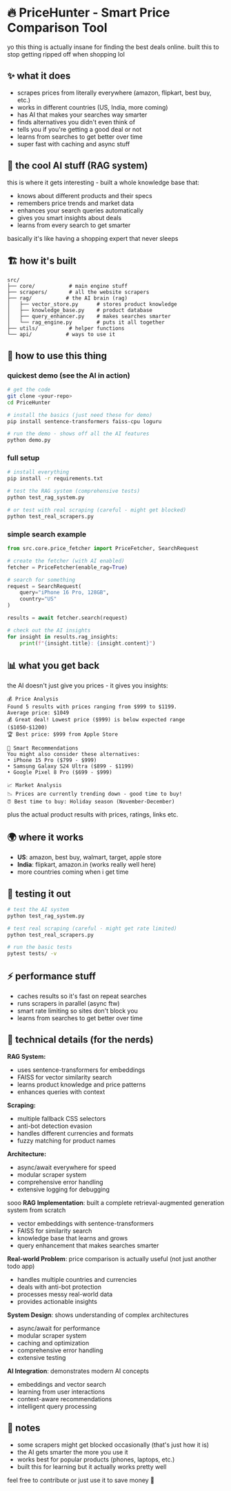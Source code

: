 # 🔥 PriceHunter - Smart Price Comparison Tool

yo this thing is actually insane for finding the best deals online. built this to stop getting ripped off when shopping lol

## ✨ what it does

- scrapes prices from literally everywhere (amazon, flipkart, best buy, etc.)
- works in different countries (US, India, more coming)
- has AI that makes your searches way smarter
- finds alternatives you didn't even think of
- tells you if you're getting a good deal or not
- learns from searches to get better over time
- super fast with caching and async stuff

## 🧠 the cool AI stuff (RAG system)

this is where it gets interesting - built a whole knowledge base that:
- knows about different products and their specs
- remembers price trends and market data
- enhances your search queries automatically
- gives you smart insights about deals
- learns from every search to get smarter

basically it's like having a shopping expert that never sleeps

## 🏗️ how it's built

```
src/
├── core/           # main engine stuff
├── scrapers/       # all the website scrapers
├── rag/           # the AI brain (rag)
│   ├── vector_store.py      # stores product knowledge
│   ├── knowledge_base.py    # product database
│   ├── query_enhancer.py    # makes searches smarter
│   └── rag_engine.py        # puts it all together
├── utils/          # helper functions
└── api/           # ways to use it
```

## 🚀 how to use this thing

### quickest demo (see the AI in action)

```bash
# get the code
git clone <your-repo>
cd PriceHunter

# install the basics (just need these for demo)
pip install sentence-transformers faiss-cpu loguru

# run the demo - shows off all the AI features
python demo.py
```

### full setup

```bash
# install everything
pip install -r requirements.txt

# test the RAG system (comprehensive tests)
python test_rag_system.py

# or test with real scraping (careful - might get blocked)
python test_real_scrapers.py
```

### simple search example

```python
from src.core.price_fetcher import PriceFetcher, SearchRequest

# create the fetcher (with AI enabled)
fetcher = PriceFetcher(enable_rag=True)

# search for something
request = SearchRequest(
    query="iPhone 16 Pro, 128GB",
    country="US"
)

results = await fetcher.search(request)

# check out the AI insights
for insight in results.rag_insights:
    print(f"{insight.title}: {insight.content}")
```

## 📊 what you get back

the AI doesn't just give you prices - it gives you insights:

```
💰 Price Analysis
Found 5 results with prices ranging from $999 to $1199.
Average price: $1049
💰 Great deal! Lowest price ($999) is below expected range ($1050-$1200)
🏆 Best price: $999 from Apple Store

🎯 Smart Recommendations
You might also consider these alternatives:
• iPhone 15 Pro ($799 - $999)
• Samsung Galaxy S24 Ultra ($899 - $1199)
• Google Pixel 8 Pro ($699 - $999)

📈 Market Analysis
📉 Prices are currently trending down - good time to buy!
⏰ Best time to buy: Holiday season (November-December)
```

plus the actual product results with prices, ratings, links etc.

## 🌍 where it works

- **US**: amazon, best buy, walmart, target, apple store
- **India**: flipkart, amazon.in (works really well here)
- more countries coming when i get time

## 🧪 testing it out

```bash
# test the AI system
python test_rag_system.py

# test real scraping (careful - might get rate limited)
python test_real_scrapers.py

# run the basic tests
pytest tests/ -v
```

## ⚡ performance stuff

- caches results so it's fast on repeat searches
- runs scrapers in parallel (async ftw)
- smart rate limiting so sites don't block you
- learns from searches to get better over time

## 🔧 technical details (for the nerds)

**RAG System:**
- uses sentence-transformers for embeddings
- FAISS for vector similarity search
- learns product knowledge and price patterns
- enhances queries with context

**Scraping:**
- multiple fallback CSS selectors
- anti-bot detection evasion
- handles different currencies and formats
- fuzzy matching for product names

**Architecture:**
- async/await everywhere for speed
- modular scraper system
- comprehensive error handling
- extensive logging for debugging

sooo 
**RAG Implementation**: built a complete retrieval-augmented generation system from scratch
- vector embeddings with sentence-transformers
- FAISS for similarity search
- knowledge base that learns and grows
- query enhancement that makes searches smarter

**Real-world Problem**: price comparison is actually useful (not just another todo app)
- handles multiple countries and currencies
- deals with anti-bot protection
- processes messy real-world data
- provides actionable insights

**System Design**: shows understanding of complex architectures
- async/await for performance
- modular scraper system
- caching and optimization
- comprehensive error handling
- extensive testing

**AI Integration**: demonstrates modern AI concepts
- embeddings and vector search
- learning from user interactions
- context-aware recommendations
- intelligent query processing


## 📝 notes

- some scrapers might get blocked occasionally (that's just how it is)
- the AI gets smarter the more you use it
- works best for popular products (phones, laptops, etc.)
- built this for learning but it actually works pretty well

feel free to contribute or just use it to save money 💸